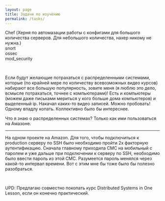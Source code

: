 ```yaml
---
layout: page
title: Задачи по изучению
permalink: /tasks/
---
```


Chef (Херня по автомазации работы с конфигами для большого количества серверов. Для небольшого количества, нахер никому не нужна.)  
snort  
ossec  
mod_security  

<br/>

Если будут желающие потрахаться с распределенными системами, которые (по крайней мере по количеству всевозможных видео курсов) набирают все большую популярность, зовите меня (я люблю это дело, всмысле потрахаться, точнее с компьютерами)!
Есть и компьютеры (можем даже письками мериться у кого больше дома компьютеров) и выделенный ip. Накачал каких-то видео записей. Можно пробовать!
Одному впадлу копать. Коллективно было бы интереснее.

Что я знаю о распределенных системах? Только как ими пользоваться на Амазоне.

<hr/>

На одном проекте на Amazon. Для того, чтобы подключиться к production серверу по SSH было необходимо пройти 2х факторную аутентификацию. Сначала главному приходила СМС на мобильный с паролем и уже дальше при подключении к серверу по SSH, необходимо было ввести пароль из этой СМС. Разумеется пароль менялся через какой-то интервал времени. Вот с этим мне бы тоже было бы полезно разобраться.  


<br/>

UPD: Предлагаю совместно покопать курс Distributed Systems in One Lesson, если он конечно практический.
